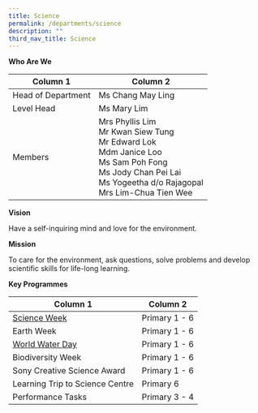 ```yaml
---
title: Science
permalink: /departments/science
description: ""
third_nav_title: Science
---
```

**Who Are We**



| Column 1 | Column 2 | 
| -------- | -------- | 
| Head of Department	| Ms Chang May Ling
|Level Head 	|Ms Mary Lim 
 |Members|Mrs Phyllis Lim<br>Mr Kwan Siew Tung<br>Mr Edward Lok<br>Mdm Janice Loo<br>Ms Sam Poh Fong <br>Ms  Jody Chan Pei Lai <br>Ms Yogeetha d/o Rajagopal<br>Mrs Lim-Chua Tien Wee
 
 **Vision**
 
Have a self-inquiring mind and love for the environment.


**Mission**

To care for the environment, ask questions, solve problems and develop scientific skills for life-long learning.


**Key Programmes**



| Column 1 | Column 2 | 
| -------- | -------- | 
| [Science Week](/departments/Science/Science-Week-2015) |	Primary 1 - 6
|Earth Week |	Primary 1 - 6
 |[World Water Day](/departments/Science/Singapore-World-Water-Week-2021)	|Primary 1 - 6
 |Biodiversity Week|	Primary 1 - 6
 |Sony Creative Science Award	|Primary 1 - 6
 |Learning Trip to Science Centre	|Primary 6
| Performance Tasks	|Primary 3 - 4
